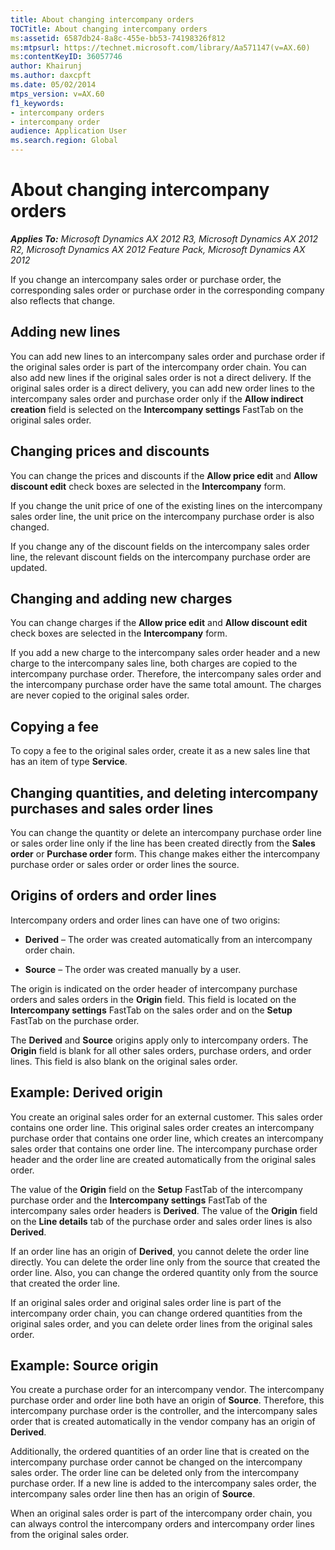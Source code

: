 ```yaml
---
title: About changing intercompany orders
TOCTitle: About changing intercompany orders
ms:assetid: 6587db24-8a8c-455e-bb53-74198326f812
ms:mtpsurl: https://technet.microsoft.com/library/Aa571147(v=AX.60)
ms:contentKeyID: 36057746
author: Khairunj
ms.author: daxcpft
ms.date: 05/02/2014
mtps_version: v=AX.60
f1_keywords:
- intercompany orders
- intercompany order
audience: Application User
ms.search.region: Global
---
```


# About changing intercompany orders 


_**Applies To:** Microsoft Dynamics AX 2012 R3, Microsoft Dynamics AX 2012 R2, Microsoft Dynamics AX 2012 Feature Pack, Microsoft Dynamics AX 2012_

If you change an intercompany sales order or purchase order, the corresponding sales order or purchase order in the corresponding company also reflects that change.

## Adding new lines

You can add new lines to an intercompany sales order and purchase order if the original sales order is part of the intercompany order chain. You can also add new lines if the original sales order is not a direct delivery. If the original sales order is a direct delivery, you can add new order lines to the intercompany sales order and purchase order only if the **Allow indirect creation** field is selected on the **Intercompany settings** FastTab on the original sales order.

## Changing prices and discounts

You can change the prices and discounts if the **Allow price edit** and **Allow discount edit** check boxes are selected in the **Intercompany** form.

If you change the unit price of one of the existing lines on the intercompany sales order line, the unit price on the intercompany purchase order is also changed.

If you change any of the discount fields on the intercompany sales order line, the relevant discount fields on the intercompany purchase order are updated.

## Changing and adding new charges

You can change charges if the **Allow price edit** and **Allow discount edit** check boxes are selected in the **Intercompany** form.

If you add a new charge to the intercompany sales order header and a new charge to the intercompany sales line, both charges are copied to the intercompany purchase order. Therefore, the intercompany sales order and the intercompany purchase order have the same total amount. The charges are never copied to the original sales order.

## Copying a fee

To copy a fee to the original sales order, create it as a new sales line that has an item of type **Service**.

## Changing quantities, and deleting intercompany purchases and sales order lines

You can change the quantity or delete an intercompany purchase order line or sales order line only if the line has been created directly from the **Sales order** or **Purchase order** form. This change makes either the intercompany purchase order or sales order or order lines the source.

## Origins of orders and order lines

Intercompany orders and order lines can have one of two origins:

  - **Derived** – The order was created automatically from an intercompany order chain.

  - **Source** – The order was created manually by a user.

The origin is indicated on the order header of intercompany purchase orders and sales orders in the **Origin** field. This field is located on the **Intercompany settings** FastTab on the sales order and on the **Setup** FastTab on the purchase order.

The **Derived** and **Source** origins apply only to intercompany orders. The **Origin** field is blank for all other sales orders, purchase orders, and order lines. This field is also blank on the original sales order.

## Example: Derived origin

You create an original sales order for an external customer. This sales order contains one order line. This original sales order creates an intercompany purchase order that contains one order line, which creates an intercompany sales order that contains one order line. The intercompany purchase order header and the order line are created automatically from the original sales order.

The value of the **Origin** field on the **Setup** FastTab of the intercompany purchase order and the **Intercompany settings** FastTab of the intercompany sales order headers is **Derived**. The value of the **Origin** field on the **Line details** tab of the purchase order and sales order lines is also **Derived**.

If an order line has an origin of **Derived**, you cannot delete the order line directly. You can delete the order line only from the source that created the order line. Also, you can change the ordered quantity only from the source that created the order line.

If an original sales order and original sales order line is part of the intercompany order chain, you can change ordered quantities from the original sales order, and you can delete order lines from the original sales order.

## Example: Source origin

You create a purchase order for an intercompany vendor. The intercompany purchase order and order line both have an origin of **Source**. Therefore, this intercompany purchase order is the controller, and the intercompany sales order that is created automatically in the vendor company has an origin of **Derived**.

Additionally, the ordered quantities of an order line that is created on the intercompany purchase order cannot be changed on the intercompany sales order. The order line can be deleted only from the intercompany purchase order. If a new line is added to the intercompany sales order, the intercompany sales order line then has an origin of **Source**.

When an original sales order is part of the intercompany order chain, you can always control the intercompany orders and intercompany order lines from the original sales order.

  


